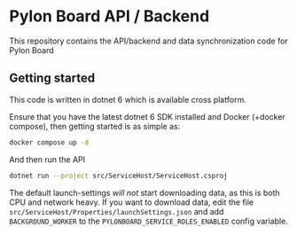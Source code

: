 # Pylon Board API / Backend

This repository contains the API/backend and data synchronization code for Pylon Board

## Getting started

This code is written in dotnet 6 which is available cross platform.

Ensure that you have the latest dotnet 6 SDK installed and Docker (+docker compose), then getting started is as simple as:

```bash
docker compose up -d
```

And then run the API

```bash
dotnet run --project src/ServiceHost/ServiceHost.csproj
```

The default launch-settings _will not_ start downloading data, as this is both CPU and network heavy.
If you want to download data, edit the file `src/ServiceHost/Properties/launchSettings.json` and add `BACKGROUND_WORKER` to the `PYLONBOARD_SERVICE_ROLES_ENABLED` config variable.

